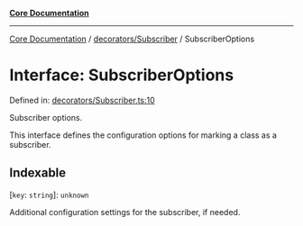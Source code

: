 [**Core Documentation**](../../../README.md)

***

[Core Documentation](../../../README.md) / [decorators/Subscriber](../README.md) / SubscriberOptions

# Interface: SubscriberOptions

Defined in: [decorators/Subscriber.ts:10](https://github.com/stonemjs/core/blob/65c9e07f9d264b07f6e4091fcc29046b5ca8ea45/src/decorators/Subscriber.ts#L10)

Subscriber options.

This interface defines the configuration options for marking a class as a subscriber.

## Indexable

\[`key`: `string`\]: `unknown`

Additional configuration settings for the subscriber, if needed.
